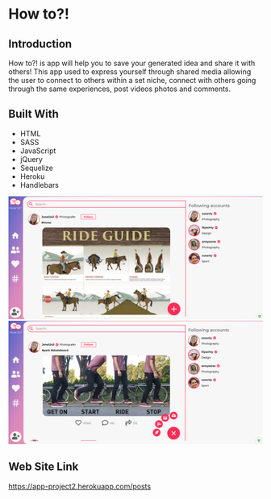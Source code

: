 # How to?!

## Introduction

How to?! is app will help you to save your generated idea and share it with others!
This app used to express yourself through shared media allowing the user to connect to others within a set niche, connect with others going through the same experiences, post videos photos and comments.

## Built With

- HTML
- SASS
- JavaScript
- jQuery
- Sequelize
- Heroku
- Handlebars

![Application Screenshot](assets/img/1.png)
![Application Screenshot](assets/img/2.png)

## Web Site Link

https://app-project2.herokuapp.com/posts
